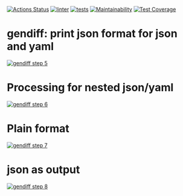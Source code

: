 [![Actions Status](https://github.com/mjh-sakh/python-project-lvl2/workflows/hexlet-check/badge.svg)](https://github.com/mjh-sakh/python-project-lvl2/actions)
[![linter](https://github.com/mjh-sakh/python-project-lvl2/actions/workflows/lint.yml/badge.svg)](https://github.com/mjh-sakh/python-project-lvl2/actions/workflows/lint.yml)
[![tests](https://github.com/mjh-sakh/python-project-lvl2/actions/workflows/tests.yml/badge.svg)](https://github.com/mjh-sakh/python-project-lvl2/actions/workflows/tests.yml)
[![Maintainability](https://api.codeclimate.com/v1/badges/1b93335c104c8793f2a4/maintainability)](https://codeclimate.com/github/mjh-sakh/python-project-lvl2/maintainability)
[![Test Coverage](https://api.codeclimate.com/v1/badges/1b93335c104c8793f2a4/test_coverage)](https://codeclimate.com/github/mjh-sakh/python-project-lvl2/test_coverage)


# gendiff: print json format for json and yaml

[![gendiff step 5](https://img.youtube.com/vi/6zkkTDvJUrI/0.jpg)](https://www.youtube.com/watch?v=6zkkTDvJUrI "gendiff step 5")


# Processing for nested json/yaml

[![gendiff step 6](https://img.youtube.com/vi/rlIN1mhjbiM/0.jpg)](https://www.youtube.com/watch?v=rlIN1mhjbiM "gendiff step 6")


# Plain format

[![gendiff step 7](https://img.youtube.com/vi/WfA9NkfR8xw/0.jpg)](https://www.youtube.com/watch?v=WfA9NkfR8xw "gendiff step 7")


# json as output 

[![gendiff step 8](https://img.youtube.com/vi/62N7bR6KEnM/0.jpg)](https://www.youtube.com/watch?v=62N7bR6KEnM "gendiff step 8")